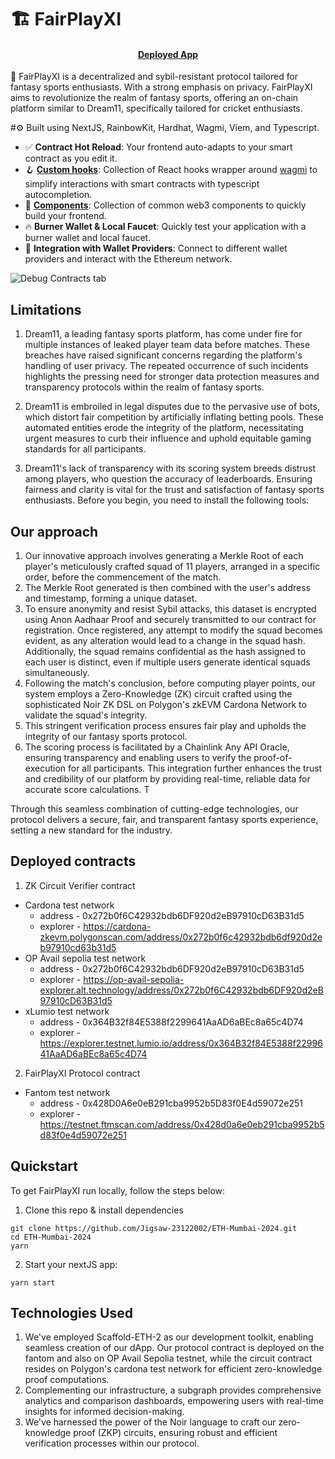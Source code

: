 # 🏗 FairPlayXI

<h4 align="center">
  <a href="https://fairplayxi-sarvagnya.vercel.app?_vercel_share=7XUHmYBZNDSloyWxg1fHNNumRZ4w0JVq">Deployed App</a>
</h4>

🧪 FairPlayXI is a decentralized and sybil-resistant protocol tailored for fantasy sports enthusiasts. With a strong emphasis on privacy. FairPlayXI aims to revolutionize the realm of fantasy sports, offering an on-chain platform similar to Dream11, specifically tailored for cricket enthusiasts.

#⚙️ Built using NextJS, RainbowKit, Hardhat, Wagmi, Viem, and Typescript.

- ✅ **Contract Hot Reload**: Your frontend auto-adapts to your smart contract as you edit it.
- 🪝 **[Custom hooks](https://docs.scaffoldeth.io/hooks/)**: Collection of React hooks wrapper around [wagmi](https://wagmi.sh/) to simplify interactions with smart contracts with typescript autocompletion.
- 🧱 [**Components**](https://docs.scaffoldeth.io/components/): Collection of common web3 components to quickly build your frontend.
- 🔥 **Burner Wallet & Local Faucet**: Quickly test your application with a burner wallet and local faucet.
- 🔐 **Integration with Wallet Providers**: Connect to different wallet providers and interact with the Ethereum network.

![Debug Contracts tab](https://github.com/scaffold-eth/scaffold-eth-2/assets/55535804/b237af0c-5027-4849-a5c1-2e31495cccb1)

## Limitations

1. Dream11, a leading fantasy sports platform, has come under fire for multiple instances of leaked player team data before matches. These breaches have raised significant concerns regarding the platform's handling of user privacy. The repeated occurrence of such incidents highlights the pressing need for stronger data protection measures and transparency protocols within the realm of fantasy sports.

2. Dream11 is embroiled in legal disputes due to the pervasive use of bots, which distort fair competition by artificially inflating betting pools. These automated entities erode the integrity of the platform, necessitating urgent measures to curb their influence and uphold equitable gaming standards for all participants.

3. Dream11's lack of transparency with its scoring system breeds distrust among players, who question the accuracy of leaderboards. Ensuring fairness and clarity is vital for the trust and satisfaction of fantasy sports enthusiasts.
Before you begin, you need to install the following tools:

## Our approach

1. Our innovative approach involves generating a Merkle Root of each player's meticulously crafted squad of 11 players, arranged in a specific order, before the commencement of the match.
2. The Merkle Root generated is then combined with the user's address and timestamp, forming a unique dataset.
3. To ensure anonymity and resist Sybil attacks, this dataset is encrypted using Anon Aadhaar Proof and securely transmitted to our contract for registration. Once registered, any attempt to modify the squad becomes evident, as any alteration would lead to a change in the squad hash. Additionally, the squad remains confidential as the hash assigned to each user is distinct, even if multiple users generate identical squads simultaneously.
4. Following the match's conclusion, before computing player points, our system employs a Zero-Knowledge (ZK) circuit crafted using the sophisticated Noir ZK DSL on Polygon's zkEVM Cardona Network to validate the squad's integrity.
5. This stringent verification process ensures fair play and upholds the integrity of our fantasy sports protocol.
6. The scoring process is facilitated by a Chainlink Any API Oracle, ensuring transparency and enabling users to verify the proof-of-execution for all participants. This integration further enhances the trust and credibility of our platform by providing real-time, reliable data for accurate score calculations. T

Through this seamless combination of cutting-edge technologies, our protocol delivers a secure, fair, and transparent fantasy sports experience, setting a new standard for the industry.

## Deployed contracts

1. ZK Circuit Verifier contract
  - Cardona test network
     - address - 0x272b0f6C42932bdb6DF920d2eB97910cD63B31d5
     - explorer - https://cardona-zkevm.polygonscan.com/address/0x272b0f6c42932bdb6df920d2eb97910cd63b31d5
  - OP Avail sepolia test network
     - address - 0x272b0f6C42932bdb6DF920d2eB97910cD63B31d5
     - explorer - https://op-avail-sepolia-explorer.alt.technology/address/0x272b0f6C42932bdb6DF920d2eB97910cD63B31d5
  - xLumio test network
     - address - 0x364B32f84E5388f2299641AaAD6aBEc8a65c4D74
     - explorer - https://explorer.testnet.lumio.io/address/0x364B32f84E5388f2299641AaAD6aBEc8a65c4D74
2. FairPlayXI Protocol contract
  - Fantom test network
     - address - 0x428D0A6e0eB291cba9952b5D83f0E4d59072e251
     - explorer - https://testnet.ftmscan.com/address/0x428d0a6e0eb291cba9952b5d83f0e4d59072e251

## Quickstart

To get FairPlayXI run locally, follow the steps below:

1. Clone this repo & install dependencies

```
git clone https://github.com/Jigsaw-23122002/ETH-Mumbai-2024.git
cd ETH-Mumbai-2024
yarn
```

2. Start your nextJS app:

```
yarn start
```

## Technologies Used

1. We've employed Scaffold-ETH-2 as our development toolkit, enabling seamless creation of our dApp. Our protocol contract is deployed on the fantom and also on OP Avail Sepolia testnet, while the circuit contract resides on Polygon's cardona test network for efficient zero-knowledge proof computations.
2. Complementing our infrastructure, a subgraph provides comprehensive analytics and comparison dashboards, empowering users with real-time insights for informed decision-making.
3. We've harnessed the power of the Noir language to craft our zero-knowledge proof (ZKP) circuits, ensuring robust and efficient verification processes within our protocol.
